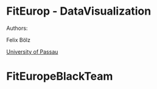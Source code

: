 # FitEurop - DataVisualization
Authors: 

Felix Bölz

[University of Passau](https://www.uni-passau.de/) 
# FitEuropeBlackTeam
